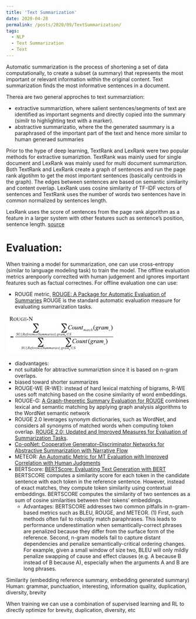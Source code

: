 ```yaml
---
title: 'Text Summarization'
date: 2020-04-28
permalink: /posts/2020/09/TextSummarization/
tags:
  - NLP
  - Text Summarization
  - Text
---
```


Automatic summarization is the process of shortening a set of data computationally, to create a subset (a summary) that represents the most important or 
relevant information within the original content. Text summarization finds the most informative sentences in a document. 

Therea are two general approches to text summarziation:
- extractive summariztion, where salient sentences/segments of text are identified as important segments and directly copied into the summary (similr to highlighting text with a marker). 
- abstractive summarizatio, where the the generated saummary is a paraphrased of the important part of the text and hence more similar to human generaed summaries 

Prior to the hype of deep learning, TextRank and LexRank were two popular methods for extractive sumariztion. TextRank was mainly used for single document
and LexRank was mainly used for multi document summariztion. Both TextRank and LexRank create a graph of sentences and run the page rank algotihm 
to get the most important sentences (basically centroids in the graph). The edges between sentences are based on semantic similarity and content overlap. 
LexRank uses cosine similarity of TF-IDF vectors of sentences and TextRank uses the number of words two sentences have in common  normalized by sentences length.

LexRank uses the score of sentences from the page rank algorithm as a feature in a larger system with other features such as sentence’s position, sentence length. 
[source](https://en.wikipedia.org/wiki/Automatic_summarization)


# Evaluation:
When training a model for summarization, one can use cross-entropy (similar to language modeling task) to train the model. The offline evaluation metrics arenpoorly correzlted with human judgement and ignores important features such as factual correctnes. 
For offline evaluation one can use:
- ROUGE metric, [ROUGE: A Package for Automatic Evaluation of Summaries](https://www.aclweb.org/anthology/W04-1013.pdf)
ROUGE is the standard automatic evaluation measure for evaluating summarization tasks. 

![pic](https://github.com/sanazbahargam/SanazBahargam.github.io/blob/master/images/ROUGEMetric.png?raw=true)


 
  - diadvantages:
  - not suitable for abtractive summariztion since it is based on n-gram overlaps. 
  - biased toward shorter summarizes
- ROUGE-WE (R-WE): instead of hard lexical matching of bigrams, R-WE uses soft matching based on the cosine similarity of word embeddings.
- ROUGE-G: [A Graph-theoretic Summary Evaluation for ROUGE](https://www.aclweb.org/anthology/D18-1085.pdf)
 combines lexical and semantic matching by applying graph analysis algorithms to the
WordNet semantic network
- ROUGE 2.0  leverages synonym dictionaries, such as WordNet, and considers all synonyms of matched words when computing token overlap. [ROUGE 2.0: Updated and Improved Measures for Evaluation of Summarization Tasks](https://arxiv.org/abs/1803.01937).
- [Co-opNet: Cooperative Generator–Discriminator Networks for Abstractive Summarization with Narrative Flow](https://arxiv.org/abs/1907.01272)
- METEOR: [An Automatic Metric for MT Evaluation with Improved Correlation with Human Judgments](https://www.cs.cmu.edu/~alavie/METEOR/pdf/Banerjee-Lavie-2005-METEOR.pdf) 
- BERTScore: [BERTScore: Evaluating Text Generation with BERT](https://arxiv.org/abs/1904.09675)
 BERTSCORE computes a similarity score for each token in the candidate sentence with each token in the reference sentence. However, instead of exact matches, they compute token similarity using contextual embeddings.  BERTSCORE computes the similarity of two sentences as a sum of cosine similarities between their tokens’ embeddings.
  - Advantages: BERTSCORE addresses two common pitfalls in n-gram-based metrics such as  BLEU, ROUGE, and METEOR. 
(1) First, such methods often fail to robustly match paraphrases.  This leads to performance underestimation when semantically-correct phrases are penalized because they differ from the surface form of the reference.
Second, n-gram models fail to capture distant dependencies and penalize semantically-critical ordering changes. For example, given a small window of size two, BLEU will only mildly penalize swapping of cause and effect clauses (e.g. A because B instead of B because A), especially when the arguments A and B are long phrases.


Similarity (embedding reference summary, embedding generated summary)
Human: grammar, punctuation, interesting, information quality, duplication, diversity, brevity




When training we can use a combination of supervised learning and RL to directly optimize for brevity, duplication, diversity, etc




